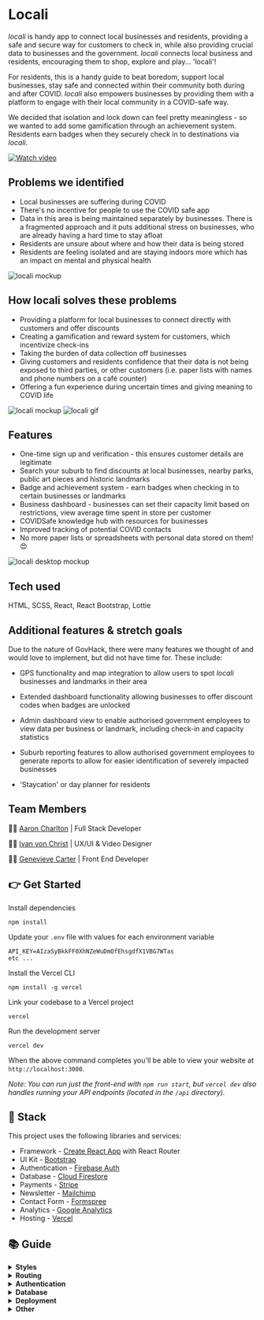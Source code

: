 # Locali

*locali* is handy app to connect local businesses and residents, providing a safe and secure way for customers to check in, while also providing crucial data to businesses and the government. *locali* connects local business and residents, encouraging them to shop, explore and play... 'locali'! 

For residents, this is a handy guide to beat boredom, support local businesses, stay safe and connected within their community both during and after COVID. *locali* also empowers businesses by providing them with a platform to engage with their local community in a COVID-safe way.

We decided that isolation and lock down can feel pretty meaningless - so we wanted to add some gamification through an achievement system. Residents earn badges when they securely check in to destinations via *locali*.

[![Watch video](https://i.imgur.com/H9ap63C.jpg)](https://youtu.be/7COv9oN8kMI)

## Problems we identified
* Local businesses are suffering during COVID
* There's no incentive for people to use the COVID safe app
* Data in this area is being maintained separately by businesses. There is a fragmented approach and it puts additional stress on businesses, who are already having a hard time to stay afloat
* Residents are unsure about where and how their data is being stored
* Residents are feeling isolated and are staying indoors more which has an impact on mental and physical health

![locali mockup](https://i.imgur.com/FyqSbas.png)

## How locali solves these problems
* Providing a platform for local businesses to connect directly with customers and offer discounts
* Creating a gamification and reward system for customers, which incentivize check-ins
* Taking the burden of data collection off businesses
* Giving customers and residents confidence that their data is not being exposed to third parties, or other customers (i.e. paper lists with names and phone numbers on a café counter)
* Offering a fun experience during uncertain times and giving meaning to COVID life

![locali mockup](https://i.imgur.com/UBqtu4M.png)
![locali gif](https://locali.bigsunday.co/static/media/scroll_1.gif)

## Features
* One-time sign up and verification - this ensures customer details are legitimate
* Search your suburb to find discounts at local businesses, nearby parks, public art pieces and historic landmarks
* Badge and achievement system - earn badges when checking in to certain businesses or landmarks
* Business dashboard - businesses can set their capacity limit based on restrictions, view average time spent in store per customer
* COVIDSafe knowledge hub with resources for businesses
* Improved tracking of potential COVID contacts
* No more paper lists or spreadsheets with personal data stored on them! 😍

![locali desktop mockup](https://i.imgur.com/sA9elGA.jpg)

## Tech used
HTML, SCSS, React, React Bootstrap, Lottie

## Additional features & stretch goals
Due to the nature of GovHack, there were many features we thought of and would love to implement, but did not have time for. These include:

* GPS functionality and map integration to allow users to spot *locali* businesses and landmarks in their area

* Extended dashboard functionality allowing businesses to offer discount codes when badges are unlocked

* Admin dashboard view to enable authorised government employees to view data per business or landmark, including check-in and capacity statistics

* Suburb reporting features to allow authorised government employees to generate reports to allow for easier identification of severely impacted businesses

* 'Staycation' or day planner for residents

## Team Members
👨‍💻 [Aaron Charlton](https://github.com/charltona) | Full Stack Developer

👨‍🎨 [Ivan von Christ](https://github.com/ivonchrist) | UX/UI & Video Designer

👩‍💻 [Genevieve Carter](https://github.com/genevieveloreal) | Front End Developer

## 👉 Get Started

Install dependencies

```
npm install
```

Update your `.env` file with values for each environment variable

```
API_KEY=AIzaSyBkkFF0XhNZeWuDmOfEhsgdfX1VBG7WTas
etc ...
```

Install the Vercel CLI

```
npm install -g vercel
```

Link your codebase to a Vercel project

```
vercel
```

Run the development server

```
vercel dev
```

When the above command completes you'll be able to view your website at `http://localhost:3000`.

_Note: You can run just the front-end with `npm run start`, but `vercel dev` also handles running your API endpoints (located in the `/api` directory)._

## 🥞 Stack

This project uses the following libraries and services:

- Framework - [Create React App](https://create-react-app.dev) with React Router
- UI Kit - [Bootstrap](https://react-bootstrap.github.io)
- Authentication - [Firebase Auth](https://firebase.google.com/products/auth)
- Database - [Cloud Firestore](https://firebase.google.com/products/firestore)
- Payments - [Stripe](https://stripe.com)
- Newsletter - [Mailchimp](https://mailchimp.com)
- Contact Form - [Formspree](https://formspree.io)
- Analytics - [Google Analytics](https://googleanalytics.com)
- Hosting - [Vercel](https://vercel.com)

## 📚 Guide

  <details>
    <summary><b>Styles</b></summary>
    <p>
      You can edit Bootstrap SASS variables in the global stylesheet located at <code><a href="src/styles/global.scss">src/styles/global.scss</a></code>. Variables allow you to control global styles (like colors and fonts), as well as element specific styles (like button padding). Before overriding Bootstrap elements with custom style check the <a href="https://getbootstrap.com/docs/4.3/getting-started/introduction/">Bootstrap docs</a> to see if you can do what need by tweaking a SASS variable.
    </p>
    <p>
      Custom styles are located in their related component's directory. For example, if any custom style is applied to the Navbar component you'll find it in <code>src/components/Navbar.scss</code>. We ensure custom styles are scoped to their component by prepending the classname with the component name (such as <code>.Navbar__brand</code>). This ensures styles never affect elements in other components. If styles need to be re-used in multiple components consider creating a new component that encapsulates that style and structure and using that component in multiple places.
    </p>
  </details>

  <details>
    <summary><b>Routing</b></summary>
    <p>
      This project uses <a target="_blank" href="https://reacttraining.com/react-router/web/guides/quick-start">React Router</a> and includes a convenient <code>useRouter</code> hook (located in <code><a href="src/util/router.js">src/util/router.js</a></code>) that wraps React Router and gives all the route methods and data you need.
    
    ```jsx
    import { Link, useRouter } from './../util/router.js';

    function MyComponent(){
      // Get the router object
      const router = useRouter();

      // Get value from query string (?postId=123) or route param (/:postId)
      console.log(router.query.postId);

      // Get current pathname
      console.log(router.pathname)

      // Navigate with the <Link> component or with router.push()
      return (
        <div>
          <Link to="/about">About</Link>
          <button onClick={(e) => router.push('/about')}>About</button>
        </div>
      );
    }
    ```
    </p>

  </details>

  <details>
<summary><b>Authentication</b></summary>
<p>
  This project uses <a href="https://firebase.google.com">Firebase Auth</a> and includes a convenient <code>useAuth</code> hook (located in <code><a href="src/util/auth.js">src/util/auth.js</a></code>) that wraps Firebase and gives you common authentication methods. Depending on your needs you may want to edit this file and expose more Firebase functionality.

```js
import { useAuth } from './../util/auth.js';

function MyComponent(){
  // Get the auth object in any component
  const auth = useAuth();

  // Depending on auth state show signin or signout button
  // auth.user will either be an object, null when loading, or false if signed out
  return (
    <div>
      {auth.user ? (
        <button onClick={(e) => auth.signout()}>Signout</button>
      ) : (
        <button onClick={(e) => auth.signin('hello@divjoy.com', 'yolo')}>Signin</button>
      )}
    </div>
  );
}
```

</p>
</details>
  
  <details>
<summary><b>Database</b></summary>

<p>
  This project uses <a href="https://firebase.google.com/products/firestore">Cloud Firestore</a> and includes some data fetching hooks to get you started (located in <code><a href="src/util/db.js">src/util/db.js</a></code>). You'll want to edit that file and add any additional query hooks you need for your project.

```js
import { useAuth } from './../util/auth.js';
import { useItemsByOwner } from './../util/db.js';
import ItemsList from './ItemsList.js';

function ItemsPage(){
  const auth = useAuth();

  // Fetch items by owner
  // It's okay if uid is undefined while auth is still loading
  // The hook will return a "loading" status until it has a uid
  const uid = auth.user ? auth.user.uid : undefined;
  const { data: items, status } = useItemsByOwner(uid);

  // Once we items data then render ItemsList component
  return (
    <div>
      {status === "loading" ? (
        <span>One moment please</span>
      ) : (
        <ItemsList data={items}>
      )}
    </div>
  );
}
```

</p>
</details>

  <details>
    <summary><b>Deployment</b></summary>
    <p>
    Install the Vercel CLI

```
npm install -g vercel
```

Add each variable from `.env` to your Vercel project with the following command. You'll be prompted to enter its value and then choose one or more environments (development, preview, or production).
<a target="_blank" href="https://vercel.com/docs/v2/build-step#environment-variables">Learn more here</a>.

```
vercel env add VARIABLE_NAME
```

Run this command to deploy a preview (for testing a live deployment)

```
vercel
```

Run this command to deploy to production

```
vercel --prod
```

See the <a target="_blank" href="https://vercel.com/docs/v2/platform/deployments">Vercel docs</a> for more details.
</p>

  </details>

  <details>
    <summary><b>Other</b></summary>
    <p>
      The <a href="https://create-react-app.dev">Create React App documention</a> covers many other topics.
      This project was initially created using <a href="https://divjoy.com?ref=readme_other">Divjoy</a>, a React codebase generator. Feel free to ask questions in the <a href="https://spectrum.chat/divjoy">Divjoy forum</a> and we'll do our best to help you out.
    </p>
  </details>
